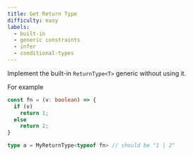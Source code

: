 ```yaml
---
title: Get Return Type
difficulty: easy
labels: 
  - built-in
  - generic constraints
  - infer
  - conditional-types
---
```

Implement the built-in `ReturnType<T>` generic without using it.

For example

```ts
const fn = (v: boolean) => {
  if (v)
    return 1;
  else
    return 2;
}

type a = MyReturnType<typeof fn> // should be "1 | 2"
```